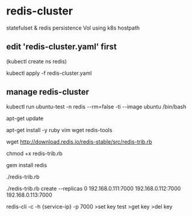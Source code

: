 # redis-cluster
statefulset & redis persistence Vol using k8s hostpath

## edit 'redis-cluster.yaml' first
(kubectl create ns redis)

kubectl apply -f redis-cluster.yaml

## manage redis-cluster
kubectl run ubuntu-test -n redis --rm=false -ti --image ubuntu /bin/bash

apt-get update

apt-get install -y ruby vim wget redis-tools

wget http://download.redis.io/redis-stable/src/redis-trib.rb

chmod +x redis-trib.rb

gem install redis


./redis-trib.rb


./redis-trib.rb create --replicas 0 192.168.0.111:7000 192.168.0.112:7000 192.168.0.113:7000

redis-cli -c -h {service-ip} -p 7000
\>set key test
\>get key
\>del key

